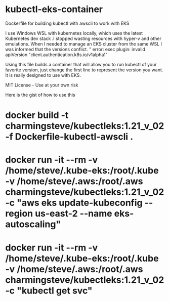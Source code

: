 # kubectl-eks-container
Dockerfile for building kubectl with awscli to work with EKS

I use Windows WSL with kubernetes locally, which uses the latest Kubernetes dev stack .I stopped wasting resources with hyper-v and other emulations.  When I needed to manage an EKS cluster from the same WSL I was informed that the versions conflict. "
error: exec plugin: invalid apiVersion "client.authentication.k8s.io/v1alpha1"

Using this file builds a container that will allow you to run kubectl of your favorite version, just change the first line to represent the version you want. It is really designed to use with EKS.

MIT License - Use at your own risk

Here is the gist of how to use this 
# docker build -t charmingsteve/kubectleks:1.21_v_02 -f Dockerfile-kubectl-awscli .

# docker run  -it  --rm  -v /home/steve/.kube-eks:/root/.kube -v /home/steve/.aws:/root/.aws  charmingsteve/kubectleks:1.21_v_02 -c "aws eks update-kubeconfig --region us-east-2 --name eks-autoscaling"

# docker run  -it  --rm  -v /home/steve/.kube-eks:/root/.kube -v /home/steve/.aws:/root/.aws  charmingsteve/kubectleks:1.21_v_02 -c "kubectl get svc"
